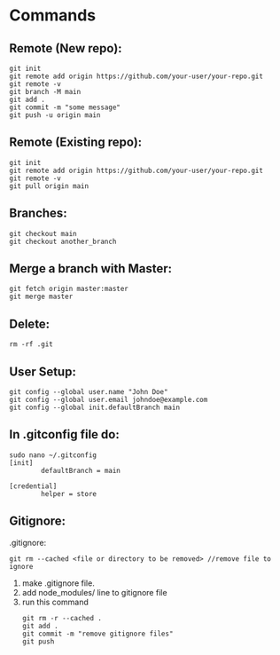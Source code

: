 # Commands

## Remote (New repo):
```
git init
git remote add origin https://github.com/your-user/your-repo.git
git remote -v
git branch -M main
git add .
git commit -m "some message"
git push -u origin main
```

## Remote (Existing repo):
```
git init
git remote add origin https://github.com/your-user/your-repo.git
git remote -v
git pull origin main
```

## Branches:
```
git checkout main
git checkout another_branch
```

## Merge a branch with Master:
```
git fetch origin master:master
git merge master
```

## Delete:
```
rm -rf .git
```

## User Setup:
```
git config --global user.name "John Doe"
git config --global user.email johndoe@example.com
git config --global init.defaultBranch main
```

## In .gitconfig file do:
```
sudo nano ~/.gitconfig
[init]
        defaultBranch = main
 
[credential]
        helper = store
```

## Gitignore:
.gitignore:
```
git rm --cached <file or directory to be removed> //remove file to ignore
```
1. make .gitignore file.
2. add node_modules/ line to gitignore file
3. run this command
	```
	git rm -r --cached .
	git add .
	git commit -m "remove gitignore files"
	git push
	```
